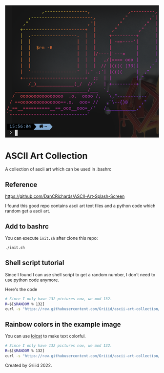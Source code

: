 ![Example Photo](example.png)

# ASCII Art Collection

A collection of ascii art which can be used in .bashrc

## Reference

https://github.com/DanCRichards/ASCII-Art-Splash-Screen

I found this good repo contains ascii art text files and a python code which random get a ascii art.

## Add to bashrc

You can execute `init.sh` after clone this repo:

```sh
./init.sh
```

## Shell script tutorial

Since I found I can use shell script to get a random number, I don't need to use python code anymore.

Here's the code

```sh
# Since I only have 132 pictures now, we mod 132.
R=$[$RANDOM % 132]
curl -s "https://raw.githubusercontent.com/Griiid/ascii-art-collection/master/arts/$R.txt"
```

## Rainbow colors in the example image

You can use [lolcat](https://github.com/busyloop/lolcat) to make text colorful.

```sh
# Since I only have 132 pictures now, we mod 132.
R=$[$RANDOM % 132]
curl -s "https://raw.githubusercontent.com/Griiid/ascii-art-collection/master/arts/$R.txt" | lolcat
```

Created by Griiid 2022. 
